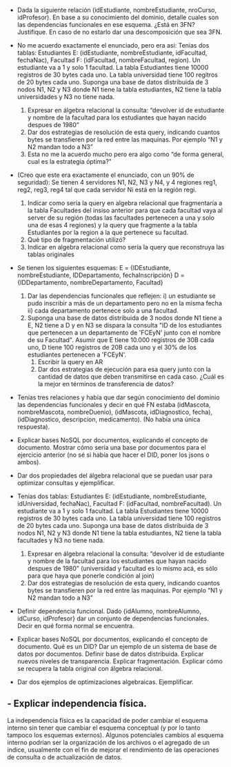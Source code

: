 - Dada la siguiente relación (idEstudiante, nombreEstudiante, nroCurso, idProfesor). En base a su conocimiento del dominio, detalle cuales son las dependencias funcionales en ese esquema. ¿Está en 3FN? Justifique. En caso de no estarlo dar una descomposición que sea 3FN.

- No me acuerdo exactamente el enunciado, pero era asi: Tenias dos tablas: Estudiantes E: (idEstudiante, nombreEstudiante, idFacultad, fechaNac), Facultad F: (idFacultad, nombreFacultad, region). Un estudiante va a 1 y solo 1 facultad. La tabla Estudiantes tiene 10000 registros de 30 bytes cada uno. La tabla universidad tiene 100 regitros de 20 bytes cada uno. Suponga una base de datos distribuida de 3 nodos N1, N2 y N3 donde N1 tiene la tabla estudiantes, N2 tiene la tabla universidades y N3 no tiene nada.
    1. Expresar en álgebra relacional la consulta: “devolver id de estudiante y nombre de la facultad para los estudiantes que hayan nacido despues de 1980”
    2. Dar dos estrategias de resolución de esta query, indicando cuantos bytes se transfieren por la red entre las maquinas. Por ejemplo “N1 y N2 mandan todo a N3”
    3. Esta no me la acuerdo mucho pero era algo como “de forma general, cual es la estrategia óptima?”

- (Creo que este era exactamente el enunciado, con un 90% de seguridad): Se tienen 4 servidores N1, N2, N3 y N4, y 4 regiones reg1, reg2, reg3, reg4 tal que cada servidor Ni está en la región regi.
    1. Indicar como sería la query en algebra relacional que fragmentaría a la tabla Facultades del insiso anterior para que cada facultad vaya al server de su región (todas las facultades pertenecen a una y solo una de esas 4 regiones) y la query que fragmente a la tabla Estudiantes por la region a la que pertenece su facultad.
    2. Qué tipo de fragmentación utilizó?
    3. Indicar en algebra relacional como sería la query que reconstruya las tablas originales


- Se tienen los siguientes esquemas:
    E = {IDEstudiante, nombreEstudiante, IDDepartamento, fechaInscripción}
    D = {IDDepartamento, nombreDepartamento, Facultad}
    
    1. Dar las dependencias funcionales que reflejen: i) un estudiante se pudo inscribir a más de un departamento pero no en la misma fecha ii) cada departamento pertenece solo a una facultad.
    2. Suponga una base de datos distribuida de 3 nodos donde N1 tiene a E, N2 tiene a D y en N3 se dispara la consulta "ID de los estudiantes que pertenecen a un departamento de 'FCEyN' junto con el nombre de su Facultad". Asumir que E tiene 10.000 registros de 30B cada uno, D tiene 100 registros de 20B cada uno y el 30% de los estudiantes pertenecen a 'FCEyN'.
        1. Escribir la query en AR
        2. Dar dos estrategias de ejecución para esa query junto con la cantidad de datos que deben transmitirse en cada caso. ¿Cuál es la mejor en términos de transferencia de datos?


- Tenías tres relaciones y había que dar según conocimiento del dominio las dependencias funcionales y decir en qué FN estaba (idMascota, nombreMascota, nombreDuenio), (idMascota, idDiagnostico, fecha), (idDiagnostico, descripcion, medicamento). (No había una única respuesta).

- Explicar bases NoSQL por documentos, explicando el concepto de documento. Mostrar cómo sería una base por documentos para el ejercicio anterior (no sé si había que hacer el DID, poner los jsons o ambos).

- Dar dos propiedades del álgebra relacional que se puedan usar para optimizar consultas y ejemplificar.

- Tenias dos tablas: Estudiantes E: (idEstudiante, nombreEstudiante, idUniversidad, fechaNac), Facultad F: (idFacultad, nombreFacultad). Un estudiante va a 1 y solo 1 facultad. La tabla Estudiantes tiene 10000 registros de 30 bytes cada uno. La tabla universidad tiene 100 registros de 20 bytes cada uno. Suponga una base de datos distribuida de 3 nodos N1, N2 y N3 donde N1 tiene la tabla estudiantes, N2 tiene la tabla facultades y N3 no tiene nada.
    1. Expresar en álgebra relacional la consulta: “devolver id de estudiante y nombre de la facultad para los estudiantes que hayan nacido despues de 1980” (universidad y facultad es lo mismo acá, es sólo para que haya que ponerle condición al join)
    2. Dar dos estrategias de resolución de esta query, indicando cuantos bytes se transfieren por la red entre las maquinas. Por ejemplo “N1 y N2 mandan todo a N3”

- Definir dependencia funcional. Dado {idAlumno, nombreAlumno, idCurso, idProfesor} dar un conjunto de dependencias funcionales. Decir en qué forma normal se encuentra.

- Explicar bases NoSQL por documentos, explicando el concepto de documento. Qué es un DID? Dar un ejemplo de un sistema de base de datos por documentos.
Definir base de datos distribuida. Explicar nuevos niveles de transparencia.
Explicar fragmentación. Explicar cómo se recupera la tabla original con álgebra relacional.

- Dar dos ejemplos de optimizaciones algebraicas. Ejemplificar.



## - Explicar independencia física.

La independencia física es la capacidad de poder cambiar el esquema interno sin tener que cambiar el esquema conceptual (y por lo tanto tampoco los esquemas externos). Algunos potenciales cambios al esquema interno podrían ser la organización de los archivos o el agregado de un índice, usualmente con el fin de mejorar el rendimiento de las operaciones de consulta o de actualización de datos.
